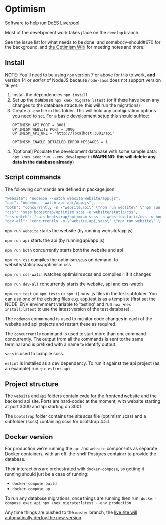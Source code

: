 # Optimism

Software to help run [DoES Liverpool](https://doesliverpool.com)

Most of the development work takes place on the `develop` branch.

See the [issue list](https://github.com/DoESLiverpool/optimism/issues) for what needs to be done, and [somebody-should#670](https://github.com/DoESLiverpool/somebody-should/issues/670) for the background, and [the Optimism Wiki](https://github.com/DoESLiverpool/optimism/wiki) for meeting notes and more.

## Install

NOTE: You'll need to be using `npm` version 7 or above for this to work, **and** version 14 or *earlier* of NodeJS because `node-sass` does not support version 16 yet.

 1. Install the dependencies `npm install`
 1. Set up the database `npx knex migrate:latest` (or if there have been any changes to the database structure, this will run the migrations)
 1. Create a `.env` file in this folder.  This will hold any configuration options you need to set.  For a basic development setup this should suffice:
    ````
    OPTIMISM_API_PORT = 3001
    OPTIMISM_WEBSITE_PORT = 3000
    OPTIMISM_API_URL = 'http://localhost:3001/api'

    OPTIMISM_ENABLE_DETAILED_ERROR_MESSAGES = 1
    ````
 1. [Optional] Populate the development database with some sample data: `npx knex seed:run --env development` (**WARNING: this will delete any data in the database already**)

## Script commands

The following commands are defined in package.json:

```javascript
"website": "nodemon --watch website website/app.js",
"api": "nodemon --watch api api/app.js",
"both": "concurrently -n \"website,api\" \"npm run website\" \"npm run api\"",
"css": "sass bootstrap/optimism.scss -o website/static/css",
"css-watch": "sass bootstrap/optimism.scss -o website/static/css -w bootstrap/optimism.scss",
"dev-all": "concurrently -n \"website,api,sass\" \"npm run website\" \"npm run api\" \"npm run css-watch\""
```

`npm run website` starts the website (by running website/app.js)

`npm run api` starts the api (by running api/app.js)

`npm run both` concurrently starts both the website and api

`npm run css` compiles the optimism.scss on demand, to website/static/css/optimism.css

`npm run css-watch` watches optimisim.scss and compiles it if it changes

`npm run dev-all` concurrently starts the website, api and css-watch

`npm run test` (or `npm tests` or `npm t`) runs .js files in the test subfolder. You can use one of the existing files e.g. app.test.js as a template (first set the NODE_ENV environment variable to 'testing' and run `npx knex install:latest` to use the latest version of the test database)

The `nodemon` commmand is used to monitor code changes in each of the website and api projects and restart these as required.

The `concurrently` command is used to start more than one command concurrently. The output from all the commands is sent to the same terminal and is prefixed with a name to identify output.

`sass` is used to compile scss.

`eslint` is installed as a dev dependency. To run it against the api project (as an example) run `npx eslint api`.

## Project structure

The `website` and `api` folders contain code for the frontend website and the backend api site. Ports are hard-coded at the moment, with website starting at port 3000 and api starting on 3001.

The `bootstrap` folder contains the site scss file (optimism.scss) and a subfolder (scss) containing scss for bootstrap 4.5.1.

## Docker version

For production we're running the `api` and `website` components as separate Docker containers, with an off-the-shelf Postgres container to provide the database.

Their interactions are orchestrated with `docker-compose`, so getting it running should just be a case of running:
  * `docker-compose build`
  * `docker-compose up`

To run any database migrations, once things are running then run: `docker-compose exec api npx knex migrate:latest --env production`

Any time things are pushed to the `master` branch, the [live site will automatically deploy the new version](https://github.com/DoESLiverpool/optimism/issues/48).
